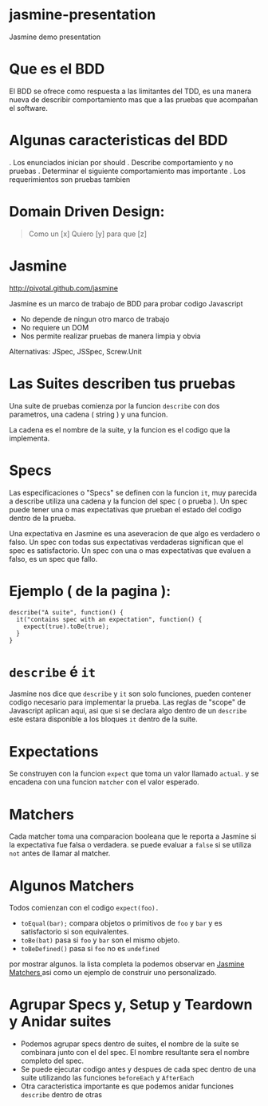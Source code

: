 jasmine-presentation
====================

Jasmine demo presentation

# Que es el BDD
El BDD se ofrece como respuesta a las limitantes del TDD, es una manera nueva de describir comportamiento mas que a las pruebas que acompañan el software.

# Algunas caracteristicas del BDD
. Los enunciados inician por should
. Describe comportamiento y no pruebas
. Determinar el siguiente comportamiento mas importante
. Los requerimientos son pruebas tambien

# Domain Driven Design:

> Como un [x]
> Quiero [y]
> para que [z]

# Jasmine
http://pivotal.github.com/jasmine

Jasmine es un marco de trabajo de BDD para probar codigo Javascript

* No depende de ningun otro marco de trabajo
* No requiere un DOM
* Nos permite realizar pruebas de manera limpia y obvia

Alternativas: JSpec, JSSpec, Screw.Unit

# Las Suites describen tus pruebas
Una suite de pruebas comienza por la funcion `describe` con dos parametros, una cadena ( string ) y una funcion.

La cadena es el nombre de la suite, y la funcion es el codigo que la implementa.

# Specs
Las especificaciones o "Specs" se definen con la funcion `it`, muy parecida a describe utiliza una cadena y la funcion del spec ( o prueba ).
Un spec puede tener una o mas expectativas que prueban el estado del codigo dentro de la prueba.

Una expectativa en Jasmine es una aseveracion de que algo es verdadero o falso. Un spec con todas sus expectativas verdaderas significan que el spec es satisfactorio. Un spec con una o mas expectativas que evaluen a falso, es un spec que fallo.

# Ejemplo ( de la pagina ):

```
describe("A suite", function() {
  it("contains spec with an expectation", function() {
    expect(true).toBe(true);
  }
}
```

# `describe` é `it`

Jasmine nos dice que `describe` y `it` son solo funciones, pueden contener codigo necesario para implementar la prueba. Las reglas de "scope" de Javascript aplican aqui, asi que si se declara algo dentro de un `describe` este estara disponible a los bloques `it` dentro de la suite.

# Expectations
Se construyen con la funcion `expect` que toma un valor llamado `actual`. y se encadena con una funcion `matcher` con el valor esperado.

# Matchers
Cada matcher toma una comparacion booleana que le reporta a Jasmine si la expectativa fue falsa o verdadera. se puede evaluar a `false` si se utiliza `not` antes de llamar al matcher.

# Algunos Matchers

Todos comienzan con el codigo `expect(foo).`

* `toEqual(bar);`  compara objetos o primitivos de `foo` y `bar` y es satisfactorio si son equivalentes.
* `toBe(bat)` pasa si `foo` y `bar` son el mismo objeto.
* `toBeDefined()` pasa si `foo` no es `undefined`

por mostrar algunos. la lista completa la podemos observar en [ Jasmine Matchers ]( https://github.com/pivotal/jasmine/wiki/Matchers ) asi como un ejemplo de construir uno personalizado.

# Agrupar Specs y, Setup y Teardown y Anidar suites
* Podemos agrupar specs dentro de suites, el nombre de la suite se combinara junto con el del spec. El nombre resultante sera el nombre completo del spec.
* Se puede ejecutar codigo antes y despues de cada spec dentro de una suite utilizando las funciones `beforeEach` y `AfterEach`
* Otra caracteristica importante es que podemos anidar funciones `describe` dentro de otras



